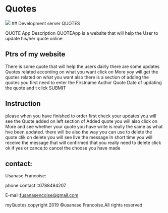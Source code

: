 # Quotes

<img src="https://apkdl.in/apkimage/n9A9vbRH_HUGcRTJKO33kCLiYsXDmSULslNr_o-d22FBUnu-k-i5YINLnkFT_IW-Cw">
##  Development server QUOTES

QUOTE App Description QUOTEApp is a website that will help the User to update his/her quote online

## Ptrs of my website 

There is some quote that will help the users dairly there are some updates Quotes related according on what you want click on More yoy will get the quotes related on what you want also there is a section of adding the quotes
you first need to enter the Firstname Author Quote Date of updating the quote and t click SUBMIT

## Instruction 

please when you have finished to order first check your updates you will see the Quote added on left section of Added quote you will also click on More and see whether your quote you have write is really the same as what hve been updated. there will be also the way you can use to delete the quote clik on delete you will see live the message In short time you will receive the message that will confirmed that you really need to delete click ok if yes or cance;to cancel the choose you have made

## contact:

Usanase Francoise:

phone contact ::0788494207

E-mail:fusanasencoise@gmail.com

myQuotes copyright 2019 ©usanase Francoise.All rights reserved
